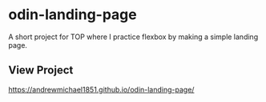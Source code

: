 # odin-landing-page
A short project for TOP where I practice flexbox by making a simple landing page.

## View Project
https://andrewmichael1851.github.io/odin-landing-page/
